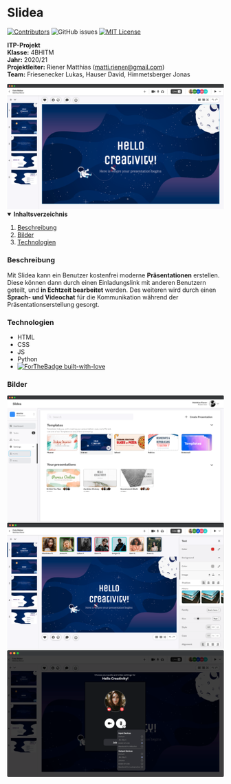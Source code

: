 # Slidea


[![Contributors][contributors-shield]][contributors-url]
![GitHub issues](https://img.shields.io/github/issues/matthiasriener/slidea?style=for-the-badge)
[![MIT License][license-shield]][license-url]

**ITP-Projekt**<br>
**Klasse:** 4BHITM<br>
**Jahr:** 2020/21<br>
**Projektleiter:** Riener Matthias (matti.riener@gmail.com)<br>
**Team:** Friesenecker Lukas, Hauser David, Himmetsberger Jonas<br>

<img src="documentation/readme_src/img_title.png">

<details open="open">
  <summary><b>Inhaltsverzeichnis</b></summary>
  <ol>
    <li><a href="#Beschreibung">Beschreibung</a></li>
    <li><a href="#Bilder">Bilder</a></li>
    <li><a href="#Technologien">Technologien</a></li>
  </ol>
</details>

### Beschreibung
Mit Slidea kann ein Benutzer kostenfrei moderne **Präsentationen** erstellen. Diese können dann durch
einen Einladungslink mit anderen Benutzern geteilt, und **in Echtzeit bearbeitet** werden. Des weiteren
wird durch einen **Sprach- und Videochat** für die Kommunikation während der Präsentationserstellung
gesorgt.

### Technologien
* HTML
* CSS
* JS
* Python
* [![ForTheBadge built-with-love](http://ForTheBadge.com/images/badges/built-with-love.svg)](https://GitHub.com/Naereen/)


### Bilder
<img src="documentation/readme_src/img_time_management.png">
<img src="documentation/readme_src/img_webview_editor.png">
<img src="documentation/readme_src/img_incoming_call.png">

<!-- MARKDOWN LINKS & IMAGES -->
<!-- https://www.markdownguide.org/basic-syntax/#reference-style-links -->
[contributors-shield]: https://img.shields.io/github/contributors/othneildrew/Best-README-Template.svg?style=for-the-badge
[contributors-url]: https://github.com/MatthiasRiener/Slidea/graphs/contributors
[issues-shield]: https://img.shields.io/github/issues/othneildrew/Best-README-Template.svg?style=for-the-badge
[issues-url]: https://github.com/MatthiasRiener/Slidea/issues
[license-shield]: https://img.shields.io/github/license/othneildrew/Best-README-Template.svg?style=for-the-badge
[license-url]: https://github.com/MatthiasRiener/Slidea/blob/main/LICENSE
